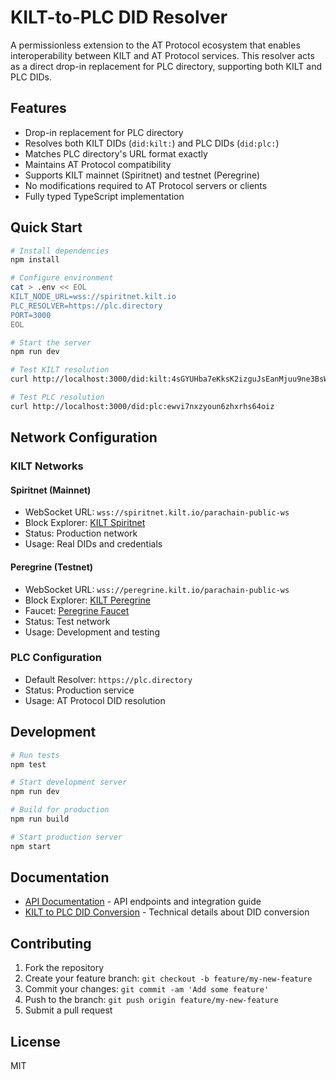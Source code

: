 # KILT-to-PLC DID Resolver

A permissionless extension to the AT Protocol ecosystem that enables interoperability between KILT and AT Protocol services. This resolver acts as a direct drop-in replacement for PLC directory, supporting both KILT and PLC DIDs.

## Features

- Drop-in replacement for PLC directory
- Resolves both KILT DIDs (`did:kilt:`) and PLC DIDs (`did:plc:`)
- Matches PLC directory's URL format exactly
- Maintains AT Protocol compatibility
- Supports KILT mainnet (Spiritnet) and testnet (Peregrine)
- No modifications required to AT Protocol servers or clients
- Fully typed TypeScript implementation

## Quick Start

```bash
# Install dependencies
npm install

# Configure environment
cat > .env << EOL
KILT_NODE_URL=wss://spiritnet.kilt.io
PLC_RESOLVER=https://plc.directory
PORT=3000
EOL

# Start the server
npm run dev

# Test KILT resolution
curl http://localhost:3000/did:kilt:4sGYUHba7eKksK2izguJsEanMjuu9ne3BsWDG6Vf9MTTt8Db

# Test PLC resolution
curl http://localhost:3000/did:plc:ewvi7nxzyoun6zhxrhs64oiz
```

## Network Configuration

### KILT Networks

#### Spiritnet (Mainnet)
- WebSocket URL: `wss://spiritnet.kilt.io/parachain-public-ws`
- Block Explorer: [KILT Spiritnet](https://spiritnet.subscan.io/)
- Status: Production network
- Usage: Real DIDs and credentials

#### Peregrine (Testnet)
- WebSocket URL: `wss://peregrine.kilt.io/parachain-public-ws`
- Block Explorer: [KILT Peregrine](https://peregrine.subscan.io/)
- Faucet: [Peregrine Faucet](https://faucet.peregrine.kilt.io/)
- Status: Test network
- Usage: Development and testing

### PLC Configuration
- Default Resolver: `https://plc.directory`
- Status: Production service
- Usage: AT Protocol DID resolution

## Development

```bash
# Run tests
npm test

# Start development server
npm run dev

# Build for production
npm run build

# Start production server
npm start
```

## Documentation

- [API Documentation](docs/api.md) - API endpoints and integration guide
- [KILT to PLC DID Conversion](docs/kilt-plc-did-conversion.md) - Technical details about DID conversion

## Contributing

1. Fork the repository
2. Create your feature branch: `git checkout -b feature/my-new-feature`
3. Commit your changes: `git commit -am 'Add some feature'`
4. Push to the branch: `git push origin feature/my-new-feature`
5. Submit a pull request

## License

MIT
